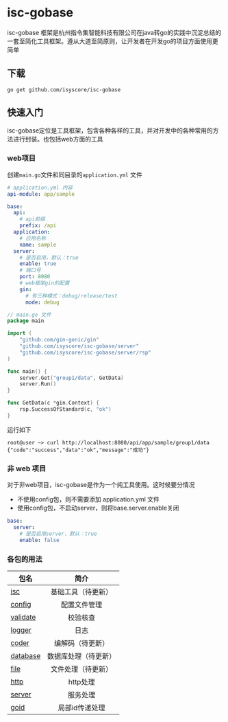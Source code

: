 # isc-gobase

isc-gobase 框架是杭州指令集智能科技有限公司在java转go的实践中沉淀总结的一套至简化工具框架。遵从大道至简原则，让开发者在开发go的项目方面使用更简单

## 下载
```shell
go get github.com/isyscore/isc-gobase
```

## 快速入门
isc-gobase定位是工具框架，包含各种各样的工具，并对开发中的各种常用的方法进行封装。也包括web方面的工具
### web项目
创建`main.go`文件和同目录的`application.yml` 文件

```yaml
# application.yml 内容
api-module: app/sample

base:
  api:
    # api前缀
    prefix: /api
  application:
    # 应用名称
    name: sample
  server:
    # 是否启用，默认：true
    enable: true
    # 端口号
    port: 8080
    # web框架gin的配置
    gin:
      # 有三种模式：debug/release/test
      mode: debug
```
```go
// main.go 文件
package main

import (
    "github.com/gin-gonic/gin"
    "github.com/isyscore/isc-gobase/server"
    "github.com/isyscore/isc-gobase/server/rsp"
)

func main() {
    server.Get("group1/data", GetData)
    server.Run()
}

func GetData(c *gin.Context) {
    rsp.SuccessOfStandard(c, "ok")
}
```
运行如下
```shell
root@user ~> curl http://localhost:8080/api/app/sample/group1/data
{"code":"success","data":"ok","message":"成功"}
```
### 非 web 项目
对于非web项目，isc-gobase是作为一个纯工具使用。这时候要分情况
- 不使用config包，则不需要添加 application.yml 文件
- 使用config包，不启动server，则将base.server.enable关闭
```yaml
base:
  server:
    # 是否启用server，默认：true
    enable: false
```

### 各包的用法
|包名        | 简介 |
| --------   | :----: |
| [isc](/isc)| 基础工具（待更新）|
| [config](/config)| 配置文件管理|
| [validate](/validate)|校验核查 |
| [logger](/logger)| 日志 |
| [coder](/coder)| 编解码（待更新） |
| [database](/database)|数据库处理（待更新） |
| [file](/file)| 文件处理（待更新） |
| [http](/http)| http处理 |
| [server](/server)| 服务处理 |
| [goid](/goid)| 局部id传递处理 |

